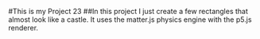 #This is my Project 23
##In this project I just create a few rectangles that almost look like a castle. It uses the matter.js physics engine with the p5.js renderer. 
